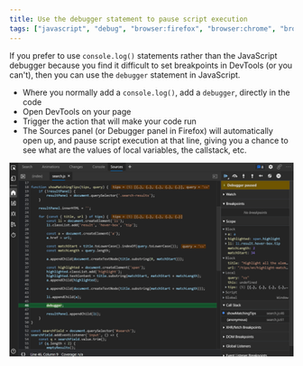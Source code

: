 ```yaml
---
title: Use the debugger statement to pause script execution
tags: ["javascript", "debug", "browser:firefox", "browser:chrome", "browser:edge", "browser:safari"]
---
```

If you prefer to use `console.log()` statements rather than the JavaScript debugger because you find it difficult to set breakpoints in DevTools (or you can't), then you can use the `debugger` statement in JavaScript.

* Where you normally add a `console.log()`, add a `debugger`, directly in the code
* Open DevTools on your page
* Trigger the action that will make your code run
* The Sources panel (or Debugger panel in Firefox) will automatically open up, and pause script execution at that line, giving you a chance to see what are the values of local variables, the callstack, etc.

![Screenshot of the Sources panel in Edge, paused at a debugger statement](/assets/img/debugger-statement.png)
